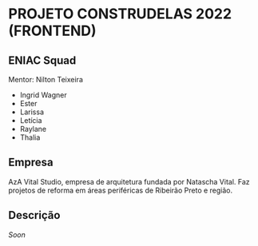 # PROJETO CONSTRUDELAS 2022 (FRONTEND)

## ENIAC Squad

Mentor: Nilton Teixeira

- Ingrid Wagner
- Ester
- Larissa 
- Letícia
- Raylane
- Thalia

## Empresa

AzA Vital Studio, empresa de arquitetura fundada por Natascha Vital. Faz projetos de reforma em áreas periféricas de Ribeirão Preto e região.

## Descrição

*Soon*